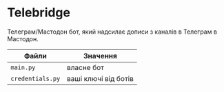 # Telebridge

Телеграм/Мастодон бот, який надсилає дописи з каналів в Телеграм в Мастодон.

| Файли            | Значення             |
| ---------------- | -------------------- |
| `main.py`        | власне бот           |
| `credentials.py` | ваші ключі від ботів |
